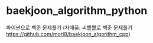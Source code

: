 # baekjoon_algorithm_python
파이썬으로 백준 문제풀기
(자매품: 씨쁠쁠로 백준 문제풀기 https://github.com/mori8/baekjoon_algorithm_cpp)

